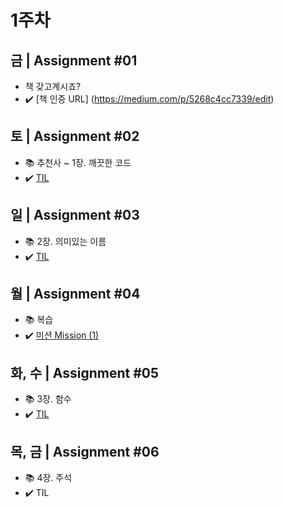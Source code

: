 # 1주차

## 금 | Assignment #01 

*  책 갖고계시죠?
*  ✔️ [책 인증 URL] (https://medium.com/p/5268c4cc7339/edit)

## 토 | Assignment #02

*  📚 추천사 ~ 1장. 깨끗한 코드
*  ✔️ [TIL](https://github.com/thxallgrace/TIL/blob/master/Book/CleanCode/1%EC%A3%BC%EC%B0%A8/Assignment2.md)  

## 일 | Assignment #03

*  📚 2장. 의미있는 이름
*  ✔️ [TIL](https://github.com/thxallgrace/TIL/blob/master/Book/CleanCode/1%EC%A3%BC%EC%B0%A8/Assignment3.md)  

## 월 | Assignment #04

*  📚 복습
*  ✔️ [미션 Mission (1)](https://github.com/thxallgrace/TIL/blob/main/Book/CleanCode/1%EC%A3%BC%EC%B0%A8/Assignment4.md)

## 화, 수 | Assignment #05

*  📚 3장. 함수
*  ✔️ [TIL](https://github.com/thxallgrace/TIL/blob/main/Book/CleanCode/1%EC%A3%BC%EC%B0%A8/Assignment5.md)

## 목, 금 | Assignment #06

*  📚 4장. 주석
*  ✔️ TIL
